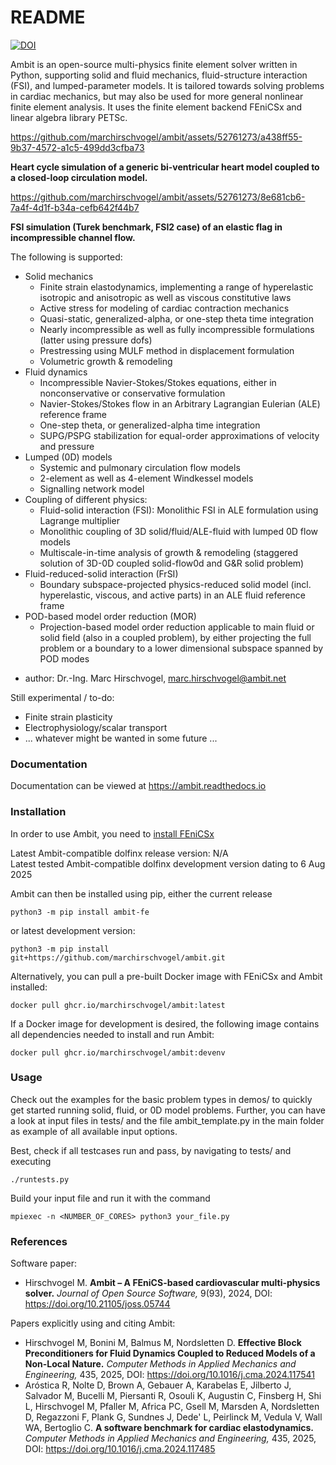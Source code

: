 # README #

[![DOI](https://joss.theoj.org/papers/10.21105/joss.05744/status.svg)](https://doi.org/10.21105/joss.05744)

Ambit is an open-source multi-physics finite element solver written in Python, supporting solid and fluid mechanics, fluid-structure interaction (FSI), and lumped-parameter models.
It is tailored towards solving problems in cardiac mechanics, but may also be used for more general nonlinear finite element analysis. It uses the finite element backend FEniCSx and
linear algebra library PETSc.

https://github.com/marchirschvogel/ambit/assets/52761273/a438ff55-9b37-4572-a1c5-499dd3cfba73

**Heart cycle simulation of a generic bi-ventricular heart model coupled to a closed-loop circulation model.**

https://github.com/marchirschvogel/ambit/assets/52761273/8e681cb6-7a4f-4d1f-b34a-cefb642f44b7

**FSI simulation (Turek benchmark, FSI2 case) of an elastic flag in incompressible channel flow.**

The following is supported:

* Solid mechanics
  - Finite strain elastodynamics, implementing a range of hyperelastic isotropic and anisotropic as well as viscous constitutive laws
  - Active stress for modeling of cardiac contraction mechanics
  - Quasi-static, generalized-alpha, or one-step theta time integration
  - Nearly incompressible as well as fully incompressible formulations (latter using pressure dofs)
  - Prestressing using MULF method in displacement formulation
  - Volumetric growth & remodeling
* Fluid dynamics
  - Incompressible Navier-Stokes/Stokes equations, either in nonconservative or conservative formulation
  - Navier-Stokes/Stokes flow in an Arbitrary Lagrangian Eulerian (ALE) reference frame
  - One-step theta, or generalized-alpha time integration
  - SUPG/PSPG stabilization for equal-order approximations of velocity and pressure
* Lumped (0D) models
  - Systemic and pulmonary circulation flow models
  - 2-element as well as 4-element Windkessel models
  - Signalling network model
* Coupling of different physics:
  - Fluid-solid interaction (FSI): Monolithic FSI in ALE formulation using Lagrange multiplier
  - Monolithic coupling of 3D solid/fluid/ALE-fluid with lumped 0D flow models
  - Multiscale-in-time analysis of growth & remodeling (staggered solution of 3D-0D coupled solid-flow0d and G&R solid problem)
* Fluid-reduced-solid interaction (FrSI)
  - Boundary subspace-projected physics-reduced solid model (incl. hyperelastic, viscous, and active parts) in an ALE fluid reference frame
* POD-based model order reduction (MOR)
  - Projection-based model order reduction applicable to main fluid or solid field (also in a coupled problem), by either projecting
    the full problem or a boundary to a lower dimensional subspace spanned by POD modes

- author: Dr.-Ing. Marc Hirschvogel, marc.hirschvogel@ambit.net

Still experimental / to-do:

- Finite strain plasticity
- Electrophysiology/scalar transport
- ... whatever might be wanted in some future ...

### Documentation ###

Documentation can be viewed at https://ambit.readthedocs.io

### Installation ###

In order to use Ambit, you need to [install FEniCSx](https://github.com/FEniCS/dolfinx#installation)

Latest Ambit-compatible dolfinx release version: N/A\
Latest tested Ambit-compatible dolfinx development version dating to 6 Aug 2025

Ambit can then be installed using pip, either the current release
```
python3 -m pip install ambit-fe
```

or latest development version:
```
python3 -m pip install git+https://github.com/marchirschvogel/ambit.git
```

Alternatively, you can pull a pre-built Docker image with FEniCSx and Ambit installed:
```
docker pull ghcr.io/marchirschvogel/ambit:latest
```

If a Docker image for development is desired, the following image contains all dependencies needed to install and run Ambit:
```
docker pull ghcr.io/marchirschvogel/ambit:devenv
```

### Usage ###

Check out the examples for the basic problem types in demos/ to quickly get started running solid, fluid, or 0D model problems. Further, you can have a look
at input files in tests/ and the file ambit_template.py in the main folder as example of all available input options.


Best, check if all testcases run and pass, by navigating to tests/ and executing
```
./runtests.py
```

Build your input file and run it with the command
```
mpiexec -n <NUMBER_OF_CORES> python3 your_file.py
```

### References ###

Software paper:

* Hirschvogel M. **Ambit – A FEniCS-based cardiovascular multi-physics solver.** *Journal of Open Source Software,* 9(93), 2024, DOI: https://doi.org/10.21105/joss.05744

Papers explicitly using and citing Ambit:

* Hirschvogel M, Bonini M, Balmus M, Nordsletten D. **Effective Block Preconditioners for Fluid Dynamics Coupled to Reduced Models of a Non-Local Nature.** *Computer Methods in Applied Mechanics and Engineering,* 435, 2025, DOI: https://doi.org/10.1016/j.cma.2024.117541
* Aróstica R, Nolte D, Brown A, Gebauer A, Karabelas E, Jilberto J, Salvador M, Bucelli M, Piersanti R, Osouli K, Augustin C, Finsberg H, Shi L, Hirschvogel M, Pfaller M, Africa PC, Gsell M, Marsden A, Nordsletten D, Regazzoni F, Plank G, Sundnes J, Dede' L, Peirlinck M, Vedula V, Wall WA, Bertoglio C. **A software benchmark for cardiac elastodynamics.** *Computer Methods in Applied Mechanics and Engineering,* 435, 2025, DOI: https://doi.org/10.1016/j.cma.2024.117485
